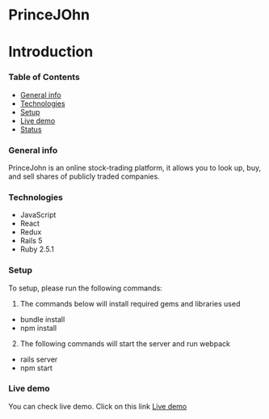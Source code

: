 # PrinceJOhn

# Introduction




### Table of Contents
* [General info](#general-info)
* [Technologies](#technologies)
* [Setup](#setup)
* [Live demo](https://princejohn.herokuapp.com/)
* [Status](#setup)

### General info
 PrinceJohn is an online stock-trading platform, it allows you to look up, buy, and sell shares of publicly traded companies. 

### Technologies
 * JavaScript
 * React
 * Redux
 * Rails 5
 * Ruby 2.5.1

### Setup
To setup, please run the following commands:
1. The commands below will install required gems and libraries used
 * bundle install
 * npm install

2. The following commands will start the server and run webpack
 * rails server
 * npm start



### Live demo
You can check live demo. Click on this link [Live demo](https://princejohn.herokuapp.com/)

